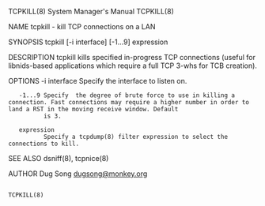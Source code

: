 TCPKILL(8)                                                                        System Manager's Manual                                                                       TCPKILL(8)

NAME
       tcpkill - kill TCP connections on a LAN

SYNOPSIS
       tcpkill [-i interface] [-1...9] expression

DESCRIPTION
       tcpkill kills specified in-progress TCP connections (useful for libnids-based applications which require a full TCP 3-whs for TCB creation).

OPTIONS
       -i interface
              Specify the interface to listen on.

       -1...9 Specify  the degree of brute force to use in killing a connection. Fast connections may require a higher number in order to land a RST in the moving receive window. Default
              is 3.

       expression
              Specify a tcpdump(8) filter expression to select the connections to kill.

SEE ALSO
       dsniff(8), tcpnice(8)

AUTHOR
       Dug Song <dugsong@monkey.org>

                                                                                                                                                                                TCPKILL(8)
